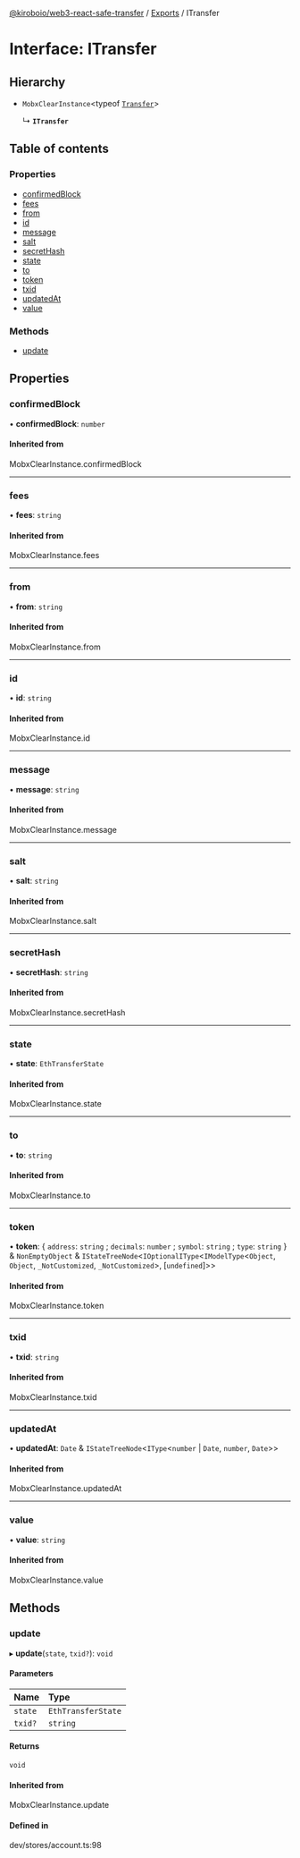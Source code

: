 [@kiroboio/web3-react-safe-transfer](../README.md) / [Exports](../modules.md) / ITransfer

# Interface: ITransfer

## Hierarchy

- `MobxClearInstance`<typeof [`Transfer`](../modules.md#transfer)\>

  ↳ **`ITransfer`**

## Table of contents

### Properties

- [confirmedBlock](ITransfer.md#confirmedblock)
- [fees](ITransfer.md#fees)
- [from](ITransfer.md#from)
- [id](ITransfer.md#id)
- [message](ITransfer.md#message)
- [salt](ITransfer.md#salt)
- [secretHash](ITransfer.md#secrethash)
- [state](ITransfer.md#state)
- [to](ITransfer.md#to)
- [token](ITransfer.md#token)
- [txid](ITransfer.md#txid)
- [updatedAt](ITransfer.md#updatedat)
- [value](ITransfer.md#value)

### Methods

- [update](ITransfer.md#update)

## Properties

### confirmedBlock

• **confirmedBlock**: `number`

#### Inherited from

MobxClearInstance.confirmedBlock

___

### fees

• **fees**: `string`

#### Inherited from

MobxClearInstance.fees

___

### from

• **from**: `string`

#### Inherited from

MobxClearInstance.from

___

### id

• **id**: `string`

#### Inherited from

MobxClearInstance.id

___

### message

• **message**: `string`

#### Inherited from

MobxClearInstance.message

___

### salt

• **salt**: `string`

#### Inherited from

MobxClearInstance.salt

___

### secretHash

• **secretHash**: `string`

#### Inherited from

MobxClearInstance.secretHash

___

### state

• **state**: `EthTransferState`

#### Inherited from

MobxClearInstance.state

___

### to

• **to**: `string`

#### Inherited from

MobxClearInstance.to

___

### token

• **token**: { `address`: `string` ; `decimals`: `number` ; `symbol`: `string` ; `type`: `string`  } & `NonEmptyObject` & `IStateTreeNode`<`IOptionalIType`<`IModelType`<`Object`, `Object`, `_NotCustomized`, `_NotCustomized`\>, [`undefined`]\>\>

#### Inherited from

MobxClearInstance.token

___

### txid

• **txid**: `string`

#### Inherited from

MobxClearInstance.txid

___

### updatedAt

• **updatedAt**: `Date` & `IStateTreeNode`<`IType`<`number` \| `Date`, `number`, `Date`\>\>

#### Inherited from

MobxClearInstance.updatedAt

___

### value

• **value**: `string`

#### Inherited from

MobxClearInstance.value

## Methods

### update

▸ **update**(`state`, `txid?`): `void`

#### Parameters

| Name | Type |
| :------ | :------ |
| `state` | `EthTransferState` |
| `txid?` | `string` |

#### Returns

`void`

#### Inherited from

MobxClearInstance.update

#### Defined in

dev/stores/account.ts:98
